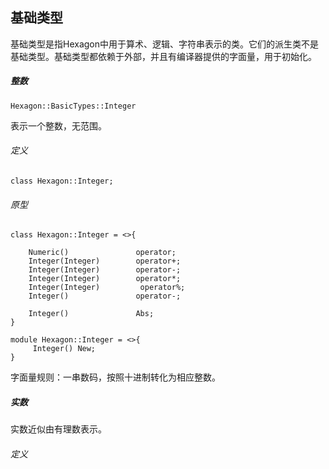 ## 基础类型

基础类型是指Hexagon中用于算术、逻辑、字符串表示的类。它们的派生类不是基础类型。基础类型都依赖于外部，并且有编译器提供的字面量，用于初始化。

##### 整数

`Hexagon::BasicTypes::Integer`

表示一个整数，无范围。

###### 定义

``` 
class Hexagon::Integer;
```

###### 原型

``` 
class Hexagon::Integer = <>{

    Numeric() 				operator;
    Integer(Integer) 		operator+;
    Integer(Integer) 		operator-;
    Integer(Integer) 		operator*;
    Integer(Integer)         operator%;
    Integer() 				operator-;
    
    Integer()				Abs;
}

module Hexagon::Integer = <>{
     Integer() New;
}
```

字面量规则：一串数码，按照十进制转化为相应整数。

##### 实数

实数近似由有理数表示。

###### 定义


